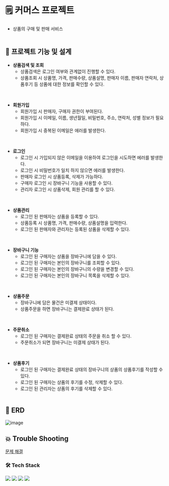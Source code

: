 # 🗒 커머스 프로젝트  
  * 상품의 구매 및 판매 서비스
<br/><br/>
## 📑 프로젝트 기능 및 설계

- **상품검색 및 조회**
  * 상품검색은 로그인 여부와 관계없이 진행할 수 있다.
  * 상품조회 시 상품명, 가격, 판매수량, 상품설명, 판매자 이름, 판매자 연락처, 상품후기 등 상품에 대한 정보를 확인할 수 있다.
<br/>
    
- **회원가입**
  * 회원가입 시 판매자, 구매자 권한이 부여된다.
  * 회원가입 시 이메일, 이름, 생년월일, 비밀번호, 주소, 연락처, 성별 정보가 필요하다.
  * 회원가입 시 중복된 이메일은 에러를 발생한다.
<br/>
    
- **로그인**
  * 로그인 시 가입되지 않은 이메일을 이용하여 로그인을 시도하면 에러를 발생한다.
  * 로그인 시 비밀번호가 일치 하지 않으면 에러를 발생한다.
  * 판매자 로그인 시 상품등록, 삭제가 가능하다.
  * 구매자 로그인 시 장바구니 기능을 사용할 수 있다.
  * 관리자 로그인 시 상품삭제, 회원 관리를 할 수 있다.
<br/>

- **상품관리**
  * 로그인 된 판매자는 상품을 등록할 수 있다.
  * 상품등록 시 상품명, 가격, 판매수량, 상품설명을 입력한다.
  * 로그인 된 판매자와 관리자는 등록된 상품을 삭제할 수 있다.
<br/>

- **장바구니 기능**
  * 로그인 된 구매자는 상품을 장바구니에 담을 수 있다.
  * 로그인 된 구매자는 본인의 장바구니를 조회할 수 있다.
  * 로그인 된 구매자는 본인의 장바구니의 수량을 변경할 수 있다.
  * 로그인 된 구매자는 본인의 장바구니 목록을 삭제할 수 있다.
<br/>
 
- **상품주문**
  * 장바구니에 담은 물건은 미결제 상태이다.
  * 상품주문을 하면 장바구니는 결제완료 상태가 된다.
<br/>
 
- **주문취소**
  * 로그인 된 구매자는 결제완료 상태의 주문을 취소 할 수 있다.
  * 주문취소가 되면 장바구니는 미결제 상태가 된다.
<br/>
 
- **상품후기**
  * 로그인 된 구매자는 결제완료 상태의 장바구니의 상품의 상품후기를 작성할 수 있다.
  * 로그인 된 구매자는 상품의 후기를 수정, 삭제할 수 있다.
  * 로그인 된 관리자는 상품의 후기를 삭제할 수 있다.
<br/><br/>

     
## 🔗 ERD
![image](https://github.com/CHAN-H0/ecommerce/assets/130299425/16417adb-8be1-479b-b434-0d77f512d374)
<br/>
## 💥 Trouble Shooting
[문제 해결](TROUBLE_SHOOTING.md)
<br/>

### 🛠️ Tech Stack
<div align=left> 
  <img src="https://img.shields.io/badge/java-007396?style=for-the-badge&logo=java&logoColor=white"> 
  <img src="https://img.shields.io/badge/spring-6DB33F?style=for-the-badge&logo=spring&logoColor=white"> 
  <img src="https://img.shields.io/badge/mysql-4479A1?style=for-the-badge&logo=mysql&logoColor=white"> 
  <img src="https://img.shields.io/badge/git-F05032?style=for-the-badge&logo=git&logoColor=white">
</div>
